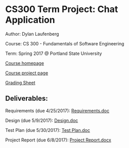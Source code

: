 # CS300 Term Project: Chat Application

Author: Dylan Laufenberg

Course: CS 300 - Fundamentals of Software Engineering

Term: Spring 2017 @ Portland State University

[Course homepage](http://web.cecs.pdx.edu/~xie/cs300-s17/cs300-s17.htm)

[Course project page](http://web.cecs.pdx.edu/~linbin/cs300Spring2017/Project/wiki.html)

[Grading Sheet](https://github.com/edev/CS300-term-project/blob/master/GradingSheet.pdf)

## Deliverables:

Requirements (due 4/25/2017): [Requirements.doc](https://github.com/edev/CS300-term-project/blob/master/Documentation/Requirements/Requirements.doc?raw=true)

Design (due 5/9/2017):
[Design.doc](https://github.com/edev/CS300-term-project/blob/master/Documentation/Design/Design.doc?raw=true)

Test Plan (due 5/30/2017):
[Test Plan.doc](https://github.com/edev/CS300-term-project/blob/master/Documentation/Test%20Plan/Test%20Plan.doc?raw=true)

Project Report (due 6/8/2017):
[Project Report.docx](https://github.com/edev/CS300-term-project/blob/master/Documentation/Project%20Report.docx?raw=true)